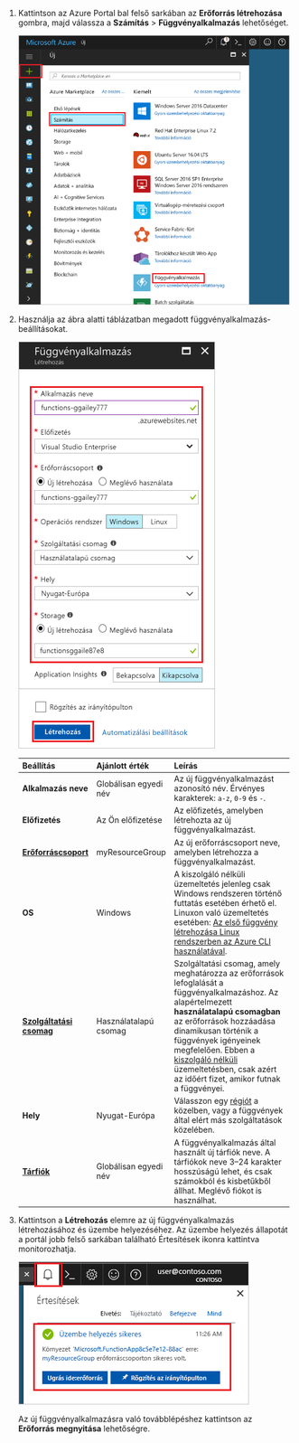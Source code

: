 1. Kattintson az Azure Portal bal felső sarkában az **Erőforrás létrehozása** gombra, majd válassza a **Számítás** > **Függvényalkalmazás** lehetőséget. 

    ![Függvényalkalmazás létrehozása az Azure Portalon](./media/functions-create-function-app-portal/function-app-create-flow.png)

2. Használja az ábra alatti táblázatban megadott függvényalkalmazás-beállításokat.

    ![Új függvényalkalmazás-beállítások megadása](./media/functions-create-function-app-portal/function-app-create-flow2.png)

    | Beállítás      | Ajánlott érték  | Leírás                                        |
    | ------------ |  ------- | -------------------------------------------------- |
    | **Alkalmazás neve** | Globálisan egyedi név | Az új függvényalkalmazást azonosító név. Érvényes karakterek: `a-z`, `0-9` és `-`.  | 
    | **Előfizetés** | Az Ön előfizetése | Az előfizetés, amelyben létrehozta az új függvényalkalmazást. | 
    | **[Erőforráscsoport](../articles/azure-resource-manager/resource-group-overview.md)** |  myResourceGroup | Az új erőforráscsoport neve, amelyben létrehozza a függvényalkalmazást. | 
    | **OS** | Windows | A kiszolgáló nélküli üzemeltetés jelenleg csak Windows rendszeren történő futtatás esetében érhető el. Linuxon való üzemeltetés esetében: [Az első függvény létrehozása Linux rendszerben az Azure CLI használatával](../articles/azure-functions/functions-create-first-azure-function-azure-cli-linux.md). |
    | **[Szolgáltatási csomag](../articles/azure-functions/functions-scale.md)** |   Használatalapú csomag | Szolgáltatási csomag, amely meghatározza az erőforrások lefoglalását a függvényalkalmazáshoz. Az alapértelmezett **használatalapú csomagban** az erőforrások hozzáadása dinamikusan történik a függvények igényeinek megfelelően. Ebben a [kiszolgáló nélküli](https://azure.microsoft.com/overview/serverless-computing/) üzemeltetésben, csak azért az időért fizet, amikor futnak a függvényei.   |
    | **Hely** | Nyugat-Európa | Válasszon egy [régiót](https://azure.microsoft.com/regions/) a közelben, vagy a függvények által elért más szolgáltatások közelében. |
    | **[Tárfiók](../articles/storage/common/storage-create-storage-account.md#create-a-storage-account)** |  Globálisan egyedi név |  A függvényalkalmazás által használt új tárfiók neve. A tárfiókok neve 3–24 karakter hosszúságú lehet, és csak számokból és kisbetűkből állhat. Meglévő fiókot is használhat. |

1. Kattintson a **Létrehozás** elemre az új függvényalkalmazás létrehozásához és üzembe helyezéséhez. Az üzembe helyezés állapotát a portál jobb felső sarkában található Értesítések ikonra kattintva monitorozhatja. 

    ![Új függvényalkalmazás-beállítások megadása](./media/functions-create-function-app-portal/function-app-create-notification.png)

    Az új függvényalkalmazásra való továbblépéshez kattintson az **Erőforrás megnyitása** lehetőségre.
